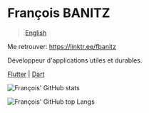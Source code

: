 # François BANITZ

> [English](./README.md)

Me retrouver: https://linktr.ee/fbanitz

Développeur d'applications utiles et durables.

[Flutter](https://flutter.dev/) | [Dart](https://dart.dev/)

![François' GitHub stats](https://github-readme-stats.vercel.app/api?username=fbanitz&count_private=true&show_icons=true&langs_count=8&layout=compact&theme=tokyonight)

![François' GitHub top Langs](https://github-readme-stats.vercel.app/api/top-langs/?username=fbanitz&count_private=true&show_icons=true&langs_count=8&layout=compact&custom_title=Top%20Langs&theme=tokyonight)
